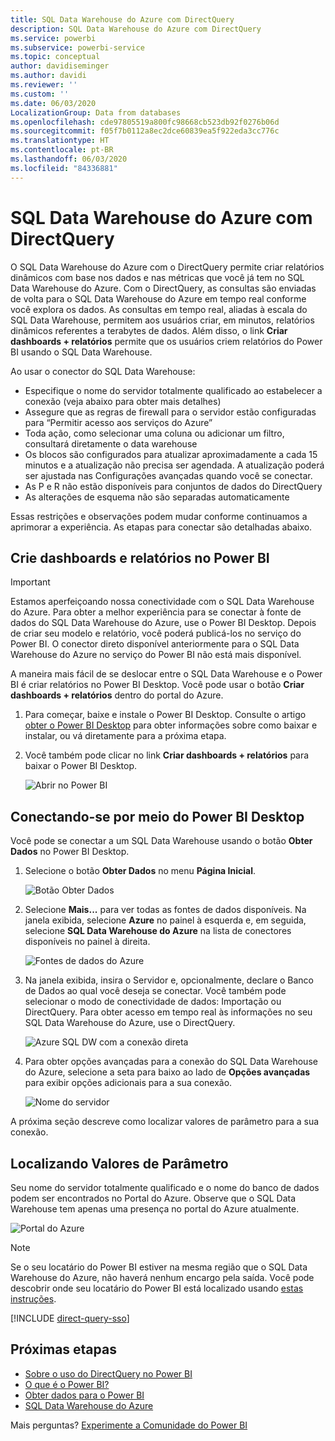 ```yaml
---
title: SQL Data Warehouse do Azure com DirectQuery
description: SQL Data Warehouse do Azure com DirectQuery
ms.service: powerbi
ms.subservice: powerbi-service
ms.topic: conceptual
author: davidiseminger
ms.author: davidi
ms.reviewer: ''
ms.custom: ''
ms.date: 06/03/2020
LocalizationGroup: Data from databases
ms.openlocfilehash: cde97805519a800fc98668cb523db92f0276b06d
ms.sourcegitcommit: f05f7b0112a8ec2dce60839ea5f922eda3cc776c
ms.translationtype: HT
ms.contentlocale: pt-BR
ms.lasthandoff: 06/03/2020
ms.locfileid: "84336881"
---
```

# <a name="azure-sql-data-warehouse-with-directquery"></a>SQL Data Warehouse do Azure com DirectQuery

O SQL Data Warehouse do Azure com o DirectQuery permite criar relatórios dinâmicos com base nos dados e nas métricas que você já tem no SQL Data Warehouse do Azure. Com o DirectQuery, as consultas são enviadas de volta para o SQL Data Warehouse do Azure em tempo real conforme você explora os dados. As consultas em tempo real, aliadas à escala do SQL Data Warehouse, permitem aos usuários criar, em minutos, relatórios dinâmicos referentes a terabytes de dados. Além disso, o link **Criar dashboards + relatórios** permite que os usuários criem relatórios do Power BI usando o SQL Data Warehouse.

Ao usar o conector do SQL Data Warehouse:

* Especifique o nome do servidor totalmente qualificado ao estabelecer a conexão (veja abaixo para obter mais detalhes)
* Assegure que as regras de firewall para o servidor estão configuradas para “Permitir acesso aos serviços do Azure”
* Toda ação, como selecionar uma coluna ou adicionar um filtro, consultará diretamente o data warehouse
* Os blocos são configurados para atualizar aproximadamente a cada 15 minutos e a atualização não precisa ser agendada.  A atualização poderá ser ajustada nas Configurações avançadas quando você se conectar.
* As P e R não estão disponíveis para conjuntos de dados do DirectQuery
* As alterações de esquema não são separadas automaticamente

Essas restrições e observações podem mudar conforme continuamos a aprimorar a experiência. As etapas para conectar são detalhadas abaixo.

## <a name="build-dashboards-and-reports-in-power-bi"></a>Crie dashboards e relatórios no Power BI

> [!Important]
> Estamos aperfeiçoando nossa conectividade com o SQL Data Warehouse do Azure. Para obter a melhor experiência para se conectar à fonte de dados do SQL Data Warehouse do Azure, use o Power BI Desktop. Depois de criar seu modelo e relatório, você poderá publicá-los no serviço do Power BI. O conector direto disponível anteriormente para o SQL Data Warehouse do Azure no serviço do Power BI não está mais disponível.

A maneira mais fácil de se deslocar entre o SQL Data Warehouse e o Power BI é criar relatórios no Power BI Desktop. Você pode usar o botão **Criar dashboards + relatórios** dentro do portal do Azure.

1. Para começar, baixe e instale o Power BI Desktop. Consulte o artigo [obter o Power BI Desktop](../fundamentals/desktop-get-the-desktop.md) para obter informações sobre como baixar e instalar, ou vá diretamente para a próxima etapa.

2. Você também pode clicar no link **Criar dashboards + relatórios** para baixar o Power BI Desktop.

    ![Abrir no Power BI](media/service-azure-sql-data-warehouse-with-direct-connect/create-reports-01.png)


## <a name="connecting-through-power-bi-desktop"></a>Conectando-se por meio do Power BI Desktop

Você pode se conectar a um SQL Data Warehouse usando o botão **Obter Dados** no Power BI Desktop. 

1. Selecione o botão **Obter Dados** no menu **Página Inicial**.  

    ![Botão Obter Dados](media/service-azure-sql-data-warehouse-with-direct-connect/create-reports-02.png)

2. Selecione **Mais...** para ver todas as fontes de dados disponíveis. Na janela exibida, selecione **Azure** no painel à esquerda e, em seguida, selecione **SQL Data Warehouse do Azure** na lista de conectores disponíveis no painel à direita.

    ![Fontes de dados do Azure](media/service-azure-sql-data-warehouse-with-direct-connect/create-reports-03.png)

3. Na janela exibida, insira o Servidor e, opcionalmente, declare o Banco de Dados ao qual você deseja se conectar. Você também pode selecionar o modo de conectividade de dados: Importação ou DirectQuery. Para obter acesso em tempo real às informações no seu SQL Data Warehouse do Azure, use o DirectQuery.

    ![Azure SQL DW com a conexão direta](media/service-azure-sql-data-warehouse-with-direct-connect/create-reports-04.png)

4. Para obter opções avançadas para a conexão do SQL Data Warehouse do Azure, selecione a seta para baixo ao lado de **Opções avançadas** para exibir opções adicionais para a sua conexão.

    ![Nome do servidor](media/service-azure-sql-data-warehouse-with-direct-connect/create-reports-05.png)

A próxima seção descreve como localizar valores de parâmetro para a sua conexão. 

## <a name="finding-parameter-values"></a>Localizando Valores de Parâmetro

Seu nome do servidor totalmente qualificado e o nome do banco de dados podem ser encontrados no Portal do Azure. Observe que o SQL Data Warehouse tem apenas uma presença no portal do Azure atualmente.

![Portal do Azure](media/service-azure-sql-data-warehouse-with-direct-connect/azureportal.png)

> [!NOTE]
> Se o seu locatário do Power BI estiver na mesma região que o SQL Data Warehouse do Azure, não haverá nenhum encargo pela saída. Você pode descobrir onde seu locatário do Power BI está localizado usando [estas instruções](https://docs.microsoft.com/power-bi/service-admin-where-is-my-tenant-located).

[!INCLUDE [direct-query-sso](../includes/direct-query-sso.md)]

## <a name="next-steps"></a>Próximas etapas

* [Sobre o uso do DirectQuery no Power BI](desktop-directquery-about.md)
* [O que é o Power BI?](../fundamentals/power-bi-overview.md)  
* [Obter dados para o Power BI](service-get-data.md)  
* [SQL Data Warehouse do Azure](/azure/sql-data-warehouse/sql-data-warehouse-overview-what-is/)

Mais perguntas? [Experimente a Comunidade do Power BI](https://community.powerbi.com/)
